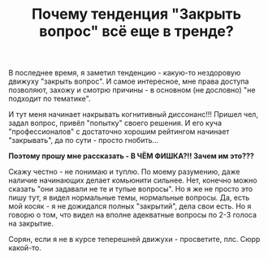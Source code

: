﻿---
title: "Почему тенденция &quot;Закрыть вопрос&quot; всё еще в тренде?"
se.owner.user_id: 225982
se.owner.display_name: "Majestio"
se.owner.link: "https://ru.meta.stackoverflow.com/users/225982/majestio"
se.link: "https://ru.meta.stackoverflow.com/questions/14584/%d0%9f%d0%be%d1%87%d0%b5%d0%bc%d1%83-%d1%82%d0%b5%d0%bd%d0%b4%d0%b5%d0%bd%d1%86%d0%b8%d1%8f-%d0%97%d0%b0%d0%ba%d1%80%d1%8b%d1%82%d1%8c-%d0%b2%d0%be%d0%bf%d1%80%d0%be%d1%81-%d0%b2%d1%81%d1%91-%d0%b5%d1%89%d0%b5-%d0%b2-%d1%82%d1%80%d0%b5%d0%bd%d0%b4%d0%b5"
se.question_id: 14584
se.post_type: question
---
<p>В последнее время, я заметил тенденцию - какую-то нездоровую движуху &quot;закрыть вопрос&quot;. И самое интересное, мне права доступа позволяют, захожу и смотрю причины - в основном (не дословно) &quot;не подходит по тематике&quot;.</p>
<p>И тут меня начинает накрывать когнитивный диссонанс!!! Пришел чел, задал вопрос, привёл &quot;попытку&quot; своего решения. И его куча &quot;профессионалов&quot; с достаточно хорошим рейтингом начинает &quot;закрывать&quot;, да по сути - просто гнобить...</p>
<p><strong>Поэтому прошу мне рассказать - В ЧЁМ ФИШКА?!! Зачем им это???</strong></p>
<p>Скажу честно - не понимаю и туплю. По моему разумению, даже наличие начинающих делает комьюнити сильнее. Нет, конечно можно сказать &quot;они задавали не те и тупые вопросы&quot;. Но я же не просто это пишу тут, я видел нормальные темы, нормальные вопросы. Да, есть мой косяк - я не дожидался полных &quot;закрытий&quot;, дела свои есть. Но я говорю о том, что видел на вполне адекватные вопросы по 2-3 голоса на закрытие.</p>
<p>Сорян, если я не в курсе теперешней движухи - просветите, плс. Сюрр какой-то.</p>

